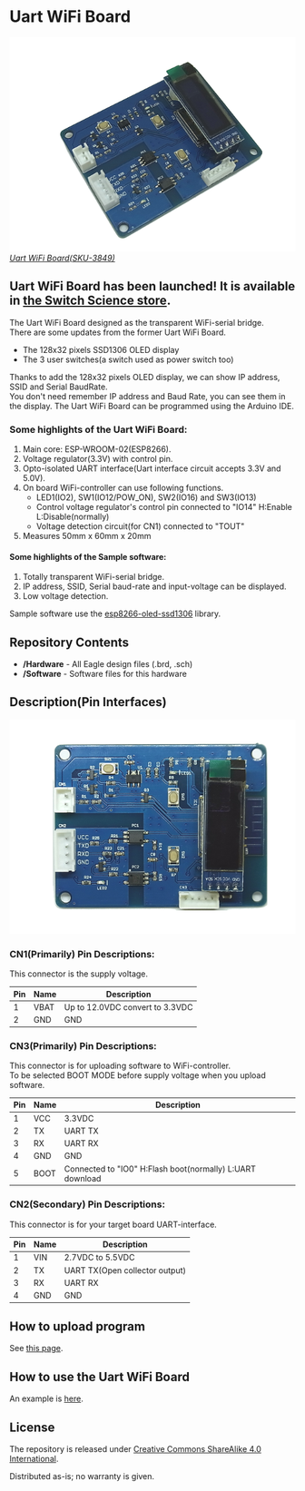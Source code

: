 Uart WiFi Board
=========

[![Uart WiFi Board](mdContents/UartWiFiBoard_1.png)  
*Uart WiFi Board(SKU-3849)*](https://international.switch-science.com/catalog/3849/)

## Uart WiFi Board has been launched! It is available in [the Switch Science store](https://international.switch-science.com/catalog/3849/).

The Uart WiFi Board designed as the transparent WiFi-serial bridge.  
There are some updates from the former Uart WiFi Board.  
 - The 128x32 pixels SSD1306 OLED display
 - The 3 user switches(a switch used as power switch too)

Thanks to add the 128x32 pixels OLED display, we can show IP address, SSID and Serial BaudRate.  
You don't need remember IP address and Baud Rate, you can see them in the display.
The Uart WiFi Board can be programmed using the Arduino IDE.


### Some highlights of the Uart WiFi Board:
 1. Main core: ESP-WROOM-02(ESP8266).
 2. Voltage regulator(3.3V) with control pin.
 3. Opto-isolated UART interface(Uart interface circuit accepts 3.3V and 5.0V).
 4. On board WiFi-controller can use following functions.
 	- LED1(IO2), SW1(IO12/POW_ON), SW2(IO16) and SW3(IO13)
 	- Control voltage regulator's control pin connected to "IO14" H:Enable L:Disable(normally)
 	- Voltage detection circuit(for CN1) connected to "TOUT"
 5. Measures 50mm x 60mm x 20mm


#### Some highlights of the Sample software:
 1. Totally transparent WiFi-serial bridge.
 2. IP address, SSID, Serial baud-rate and input-voltage can be displayed.
 3. Low voltage detection.
 
Sample software use the [esp8266-oled-ssd1306](https://github.com/ThingPulse/esp8266-oled-ssd1306) library.


Repository Contents
-------------------
* **/Hardware** - All Eagle design files (.brd, .sch)
* **/Software** - Software files for this hardware


Description(Pin Interfaces)
-------------------
![TopView](mdContents/UartWiFiBoard_2.png)

### CN1(Primarily) Pin Descriptions:
This connector is the supply voltage.

| Pin | Name | Description                                                  |
| --- | ---- | ------------------------------------------------------------ |
| 1   | VBAT | Up to 12.0VDC convert to 3.3VDC                              |
| 2   | GND  | GND	                                                        |



### CN3(Primarily) Pin Descriptions:
This connector is for uploading software to WiFi-controller.  
To be selected BOOT MODE before supply voltage when you upload software.

| Pin | Name | Description                                                  |
| --- | ---- | ------------------------------------------------------------ |
| 1   | VCC  | 3.3VDC                                                       |
| 2   | TX   | UART TX	                                                    |
| 3   | RX   | UART RX	                                                    |
| 4   | GND  | GND	                                                        |
| 5   | BOOT | Connected to "IO0" H:Flash boot(normally) L:UART download    |



### CN2(Secondary) Pin Descriptions:
This connector is for your target board UART-interface.

| Pin | Name | Description                                                  |
| --- | ---- | ------------------------------------------------------------ |
| 1   | VIN  | 2.7VDC to 5.5VDC                                             |
| 2   | TX   | UART TX(Open collector output)	                            |
| 3   | RX   | UART RX	                                                    |
| 4   | GND  | GND	                                                        |



How to upload program
-------------------
See [this page](UploadProgram.md).


How to use the Uart WiFi Board
-------------------
An example is [here](Instructions.md).


License
-------------------
The repository is released under [Creative Commons ShareAlike 4.0 International](https://creativecommons.org/licenses/by-sa/4.0/).

Distributed as-is; no warranty is given.
